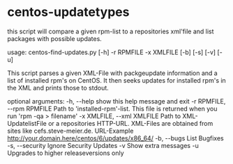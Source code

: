 centos-updatetypes
==================

this script will compare a given rpm-list to a repositories xml'file and list packages with possible updates.

usage: centos-find-updates.py [-h] -r RPMFILE -x XMLFILE [-b] [-s] [-v] [-u]

This script parses a given XML-File with packgeupdate information and a list of installed rpm's on CentOS.
 It then seeks updates for installed rpm's in the XML and prints those to stdout.

optional arguments:
  -h, --help            show this help message and exit
  -r RPMFILE, --rpm RPMFILE
                        Path to 'installed-rpm'-list.
                        This file is returned when you run 'rpm -qa > filename'
  -x XMLFILE, --xml XMLFILE
                        Path to XML-UpdatelistFile or a repositories HTTP-URL.
                        XML-Files are obtained from sites like cefs.steve-meier.de. 
                        URL-Example http://your.domain.here/centos/6/updates/x86_64/ 
  -b, --bugs            List Bugfixes
  -s, --security        Ignore Security Updates
  -v                    Show extra messages
  -u                    Upgrades to higher releaseversions only

